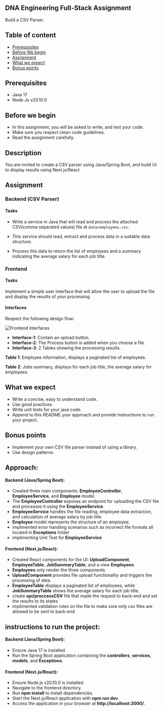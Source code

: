 ## DNA Engineering Full-Stack Assignment
Build a CSV Parser.

## Table of content
- [Prerequisites](#prerequisites)
- [Before We begin](#before-we-begin)
- [Assignment](#assignment)
- [What we expect](#what-we-expect)
- [Bonus points](#bonus-points)

## Prerequisites
- Java 17
- Node Js v20.10.0

## Before we begin
- In this assignment, you will be asked to write, and test your code.
- Make sure you respect clean code guidelines.
- Read the assignment carefully.

## Description
You are invited to create a CSV parser using Java/Spring Boot, and build UI to display results using Next.js/React.

## Assignment

### Backend (CSV Parser)

#### Tasks

- Write a service in Java that will read and process the attached CSV(comma separated values) file at `data/employees.csv`.

- This service should read, extract and process data in a suitable data structure.

- Process this data to return the list of employees and a summary indicating the average salary for each job title.

### Frontend

#### Tasks
Implement a simple user interface that will allow the user to upload the file and display the results of your processing.

#### Interfaces

Respect the following design flow:

![Frontend interfaces](./static/interfaces.png)

- **Interface-1**: Contain an upload button.
- **Interface-2**: The Process button is added when you choose a file.
- **Interface-3**: 2 Tables showing the processing results.

**Table 1**: Employee information, displays a paginated list of employees.

**Table 2**: Jobs summary, displays for each job title, the average salary for employees.

## What we expect
- Write a concise, easy to understand code.
- Use good practices.
- Write unit tests for your java code.
- Append to this README your approach and provide instructions to run your project.

## Bonus points
- Implement your own CSV file parser instead of using a library.
- Use design patterns.

## Approach:

#### Backend (Java/Spring Boot):
- Created three main components: **EmployeeController**, **EmployeeService**, and **Employee** model.
- The **EmployeeController** exposes an endpoint for uploading the CSV file and processes it using the **EmployeeService**.
- **EmployeeService** handles the file reading, employee data extraction, and calculation of average salary by job title.
- **Employee** model represents the structure of an employee.
- implimented error handling scenarios such as incorrect file formats all located in **Exceptions** folder
- implimenting Unit Test for **EmployeeService**

#### Frontend (Next.js/React):
- Created React components for the UI: **UploadComponent**, **EmployeeTable**, **JobSummaryTable**, and a view **Employees**.
- **Employees** only render the three components 
- **UploadComponent** provides file upload functionality and triggers the processing of data.
- **EmployeeTable** displays a paginated list of employees, while **JobSummaryTable** shows the average salary for each job title.
- create **api/proccessCSV** file that made the request to back-end and set the results to its states
- implimented validation rules on the file to make sure only csv files are allowed to be sent to back-end

## instructions to run the project:

#### Backend (Java/Spring Boot):
- Ensure Java 17 is installed.
- Run the Spring Boot application containing the **controllers**, **services**, **models**, and **Exceptions**.

#### Frontend (Next.js/React):
- Ensure Node.js v20.10.0 is installed.
- Navigate to the frontend directory.
- Run **npm install** to install dependencies.
- Start the Next.js/React application with **npm run dev**.
- Access the application in your browser at **http://localhost:3000/**.